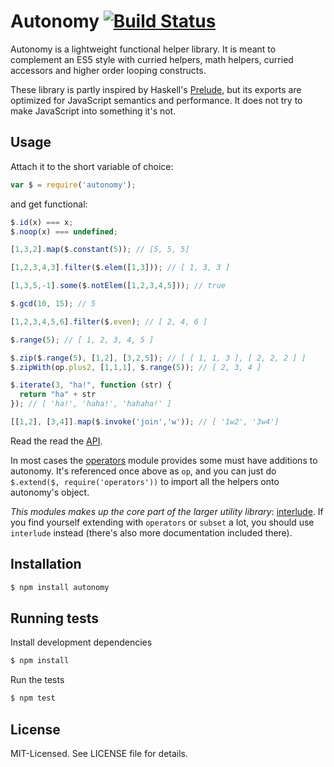 # Autonomy [![Build Status](https://secure.travis-ci.org/clux/autonomy.png)](http://travis-ci.org/clux/autonomy)

Autonomy is a lightweight functional helper library. It is meant to complement an ES5 style with curried helpers, math helpers, curried accessors and higher order looping constructs.

These library is partly inspired by Haskell's [Prelude](http://www.haskell.org/ghc/docs/latest/html/libraries/base/Prelude.html), but its exports are optimized for JavaScript semantics and performance. It does not try to make JavaScript into something it's not.

## Usage
Attach it to the short variable of choice:

```js
var $ = require('autonomy');
```

and get functional:

```javascript
$.id(x) === x;
$.noop(x) === undefined;

[1,3,2].map($.constant(5)); // [5, 5, 5]

[1,2,3,4,3].filter($.elem([1,3])); // [ 1, 3, 3 ]

[1,3,5,-1].some($.notElem([1,2,3,4,5])); // true

$.gcd(10, 15); // 5

[1,2,3,4,5,6].filter($.even); // [ 2, 4, 6 ]

$.range(5); // [ 1, 2, 3, 4, 5 ]

$.zip($.range(5), [1,2], [3,2,5]); // [ [ 1, 1, 3 ], [ 2, 2, 2 ] ]
$.zipWith(op.plus2, [1,1,1], $.range(5)); // [ 2, 3, 4 ]

$.iterate(3, "ha!", function (str) {
  return "ha" + str
}); // [ 'ha!', 'haha!', 'hahaha!' ]

[[1,2], [3,4]].map($.invoke('join','w')); // [ '1w2', '3w4']
```

Read the read the [API](https://github.com/clux/autonomy/blob/master/api.md).

In most cases the [operators](https://github.com/clux/operators) module provides some must have additions to autonomy. It's referenced once above as `op`, and you can just do `$.extend($, require('operators'))` to import all the helpers onto autonomy's object.

*This modules makes up the core part of the larger utility library*: [interlude](https://github.com/clux/interlude). If you find yourself extending with `operators` or `subset` a lot, you should use `interlude` instead (there's also more documentation included there).

## Installation

```bash
$ npm install autonomy
```

## Running tests
Install development dependencies

```bash
$ npm install
```

Run the tests

```bash
$ npm test
```

## License
MIT-Licensed. See LICENSE file for details.
